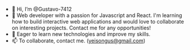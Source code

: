 - 👋 Hi, I’m @Gustavo-7412
- 🌱 Web developer with a passion for Javascript and React. I'm learning how to build interactive web applications and would love to collaborate on interesting projects. Contact me for any opportunities!
- 💞️ Eager to learn new technologies and improve my skills.
- 📫 To collaborate, contact me. (yeisongus@gmail.com)


<!---
Gustavo-7412/Gustavo-7412 is a ✨ special ✨ repository because its `README.md` (this file) appears on your GitHub profile.
You can click the Preview link to take a look at your changes.
--->
